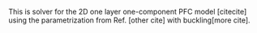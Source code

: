 This is solver for the 2D one layer one-component PFC model [citecite] using the parametrization from Ref. [other cite] with buckling[more cite].
